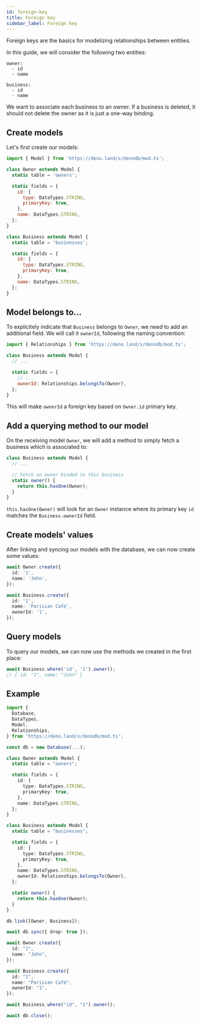 ```yaml
---
id: foreign-key
title: Foreign key
sidebar_label: Foreign key
---
```


Foreign keys are the basics for modelizing relationships between entities.

In this guide, we will consider the following two entities:

```
owner:
  - id
  - name

business:
  - id
  - name
```

We want to associate each business to an owner. If a business is deleted, it should not delete the owner as it is just a one-way binding.

## Create models

Let's first create our models:

```javascript
import { Model } from 'https://deno.land/x/denodb/mod.ts';

class Owner extends Model {
  static table = 'owners';

  static fields = {
    id: {
      type: DataTypes.STRING,
      primaryKey: true,
    },
    name: DataTypes.STRING,
  };
}

class Business extends Model {
  static table = 'businesses';

  static fields = {
    id: {
      type: DataTypes.STRING,
      primaryKey: true,
    },
    name: DataTypes.STRING,
  };
}
```

## Model belongs to...

To explicitely indicate that `Business` belongs to `Owner`, we need to add an additional field. We will call it `ownerId`, following the naming convention:

```javascript
import { Relationships } from 'https://deno.land/x/denodb/mod.ts';

class Business extends Model {
  // ...

  static fields = {
    // ...
    ownerId: Relationships.belongsTo(Owner),
  };
}
```

This will make `ownerId` a foreign key based on `Owner.id` primary key.

## Add a querying method to our model

On the receiving model `Owner`, we will add a method to simply fetch a business which is associated to:

```typescript
class Business extends Model {
  // ...

  // Fetch an owner binded to this business
  static owner() {
    return this.hasOne(Owner);
  }
}
```

`this.hasOne(Owner)` will look for an `Owner` instance where its primary key `id` matches the `Business.ownerId` field.

## Create models' values

After linking and syncing our models with the database, we can now create some values:

```typescript
await Owner.create({
  id: '1',
  name: 'John',
});

await Business.create({
  id: '1',
  name: 'Parisian Café',
  ownerId: '1',
});
```

## Query models

To query our models, we can now use the methods we created in the first place:

```typescript
await Business.where('id', '1').owner();
// { id: "1", name: "John" }
```

## Example

```typescript
import {
  Database,
  DataTypes,
  Model,
  Relationships,
} from 'https://deno.land/x/denodb/mod.ts';

const db = new Database(...);

class Owner extends Model {
  static table = "owners";

  static fields = {
    id: {
      type: DataTypes.STRING,
      primaryKey: true,
    },
    name: DataTypes.STRING,
  };
}

class Business extends Model {
  static table = "businesses";

  static fields = {
    id: {
      type: DataTypes.STRING,
      primaryKey: true,
    },
    name: DataTypes.STRING,
    ownerId: Relationships.belongsTo(Owner),
  };

  static owner() {
    return this.hasOne(Owner);
  }
}

db.link([Owner, Business]);

await db.sync({ drop: true });

await Owner.create({
  id: "1",
  name: "John",
});

await Business.create({
  id: "1",
  name: "Parisian Café",
  ownerId: "1",
});

await Business.where("id", "1").owner();

await db.close();
```
